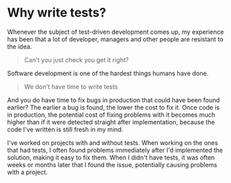 # Why write tests?

Whenever the subject of test-driven development comes up, my experience has been that a lot of developer, managers and other people are resistant to the idea.

> Can't you just check you get it right?

Software development is one of the hardest things humans have done.

> We don't have time to write tests

And you do have time to fix bugs in production that could have been found earlier? The earlier a bug is found, the lower the cost to fix it. Once code is in production, the potential cost of fixing problems with it becomes much higher than if it were detected straight after implementation, because the code I've written is still fresh in my mind.

I've worked on projects with and without tests. When working on the ones that had tests, I often found problems immediately after I'd implemented the solution, making it easy to fix them. When I didn't have tests, it was often weeks or months later that I found the issue, potentially causing problems with a project.
